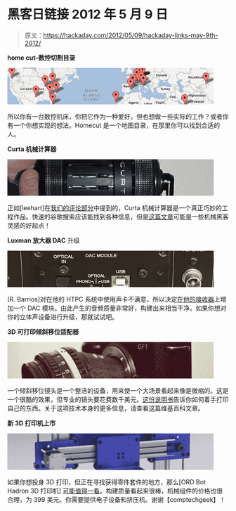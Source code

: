 # 黑客日链接 2012 年 5 月 9 日

> 原文：<https://hackaday.com/2012/05/09/hackaday-links-may-9th-2012/>

**home cut–数控切割目录**

[![homecut](img/1300e4135ed95747347ec98d88786fb8.png "homecut")](http://hackaday.com/2012/05/09/hackaday-links-may-9th-2012/homecut/)

所以你有一台数控机床，你把它作为一种爱好，但也想做一些实际的工作？或者你有一个你想实现的想法。Homecut 是一个地图目录，在那里你可以找到合适的人。

**Curta 机械计算器**

[![curta calculator](img/188930b4ecb18c15fae4b740d9a54660.png "curta-calc")](http://hackaday.com/2012/05/09/hackaday-links-may-9th-2012/curta-calc/)

正如[leehart]在[我们的评论部分](http://hackaday.com/2012/03/25/antique-electromechanical-calculating-machines/ "antique mechanical calculating machines")中提到的，Curta 机械计算器是一个真正巧妙的工程作品。快速的谷歌搜索应该能找到各种信息，但是[这篇文章](http://www.jcopro.net/2012/04/06/the-curta-mechanical-calculator-mechanical-hacking-inspiration/ "Curta mechanical calculator")可能是一些机械黑客灵感的好起点！

**Luxman 放大器 DAC** 升级

[![nand-dac](img/0de86e271bfb0ab22d9688b1359da349.png "nand-dac")](http://hackaday.com/2012/05/09/hackaday-links-may-9th-2012/nand-dac/)

[R. Barrios]对在他的 HTPC 系统中使用声卡不满意，所以决定[在他的接收器](http://www.rbarrios.com/projects/MDCDAC/ "Luxman A386 Amplifier DAC Upgrade")上增加一个 DAC 模块。由此产生的音频质量非常好，构建出来相当干净。如果你想对你的立体声设备进行升级，那就试试吧。

**3D 可打印倾斜移位适配器**

**[![tilt-shift-lens](img/f3474b97e6a2f8aa8e5e736ff1a3379f.png "tilt-shift-lens")](http://hackaday.com/2012/05/09/hackaday-links-may-9th-2012/tilt-shift-lens/)** 

一个倾斜移位镜头是一个整洁的设备，用来使一个大场景看起来像是微缩的。这是一个很酷的效果，但专业的镜头要花费数千美元。[这份说明书](http://www.instructables.com/id/Printable-Tilt-Shift-Lens-Adapter/#step1 "3d printable Tilt-shift Adapter")告诉你如何着手打印自己的东西。关于这项技术本身的更多信息，请查看这篇维基百科文章。

**新 3D 打印机上市**

[![3d-printer](img/c2e14e672bc25e1b5db5d28974fb5dea.png "3d-printer")](http://hackaday.com/2012/05/09/hackaday-links-may-9th-2012/3d-printer/)

如果你想投身 3D 打印，但正在寻找获得零件套件的地方，那么[ORD Bot Hadron 3D 打印机] [可能值得一看](https://www.inventables.com/technologies/ord-bot-hadron-3d-printer-mechanical-platform)。构建质量看起来很棒，机械组件的价格也很合理，为 399 美元。你需要提供电子设备和挤压机。谢谢【comptechgeek】！